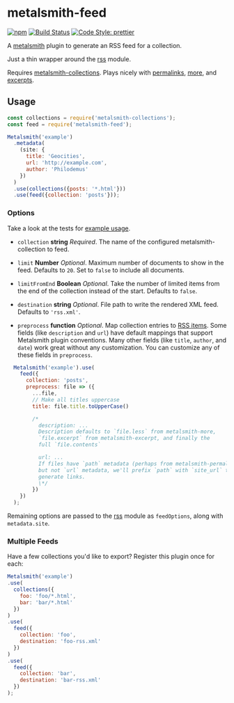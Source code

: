 # metalsmith-feed

[![npm](https://img.shields.io/npm/v/metalsmith-feed.svg?style=flat-square)](https://www.npmjs.com/package/metalsmith-feed) [![Build Status](https://img.shields.io/travis/hurrymaplelad/metalsmith-feed.svg?style=flat-square)](https://travis-ci.org/hurrymaplelad/metalsmith-feed) [![Code Style: prettier](https://img.shields.io/badge/code_style-prettier-ff69b4.svg?style=flat-square)](https://github.com/prettier/prettier)

A [metalsmith](https://github.com/segmentio/metalsmith) plugin to generate an RSS feed for a collection.

Just a thin wrapper around the [rss](https://github.com/dylang/node-rss) module.

Requires [metalsmith-collections](https://github.com/segmentio/metalsmith-collections). Plays nicely with [permalinks](https://github.com/segmentio/metalsmith-permalinks), [more](https://github.com/kfranqueiro/metalsmith-more), and [excerpts](https://github.com/segmentio/metalsmith-excerpts).

## Usage

```js
const collections = require('metalsmith-collections');
const feed = require('metalsmith-feed');

Metalsmith('example')
  .metadata(
    (site: {
      title: 'Geocities',
      url: 'http://example.com',
      author: 'Philodemus'
    })
  )
  .use(collections({posts: '*.html'}))
  .use(feed({collection: 'posts'}));
```

### Options

Take a look at the tests for [example usage](test/metalsmith_feed.test.js).

* `collection` **string** _Required_. The name of the configured metalsmith-collection to feed.

* `limit` **Number** _Optional_. Maximum number of documents to show in the feed. Defaults to `20`. Set to `false` to include all documents.

* `limitFromEnd` **Boolean** _Optional_. Take the number of limited items from the end of the collection instead of the start. Defaults to `false`.

* `destination` **string** _Optional_. File path to write the rendered XML feed. Defaults to `'rss.xml'`.

* `preprocess` **function** _Optional_. Map collection entries to [RSS items](https://github.com/dylang/node-rss#itemoptions). Some fields (like `description` and `url`) have default mappings that support Metalsmith plugin conventions. Many other fields (like `title`, `author`, and `date`) work great without any customization. You can customize any of these fields in `preprocess`.

```js
  Metalsmith('example').use(
    feed({
      collection: 'posts',
      preprocess: file => ({
        ...file,
        // Make all titles uppercase
        title: file.title.toUpperCase()

        /*
          description: ...
          Description defaults to `file.less` from metalsmith-more,
          `file.excerpt` from metalsmith-excerpt, and finally the
          full `file.contents`

          url: ...
          If files have `path` metadata (perhaps from metalsmith-permalinks)
          but not `url` metadata, we'll prefix `path` with `site_url` to
          generate links.
          \*/
        })
    })
  );
```

Remaining options are passed to the [rss](https://github.com/dylang/node-rss) module as `feedOptions`, along with `metadata.site`.

### Multiple Feeds

Have a few collections you'd like to export? Register this plugin once for each:

```js
Metalsmith('example')
.use(
  collections({
    foo: 'foo/*.html',
    bar: 'bar/*.html'
  })
)
.use(
  feed({
    collection: 'foo',
    destination: 'foo-rss.xml'
  })
)
.use(
  feed({
    collection: 'bar',
    destination: 'bar-rss.xml'
  })
);
```
